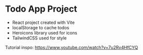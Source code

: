 # Todo App Project

- React project created with Vite
- localStorage to cache todos
- Heroicons library used for icons
- TailwindCSS used for style

Tutorial inspo: https://www.youtube.com/watch?v=7u2Rv4HfCYQ